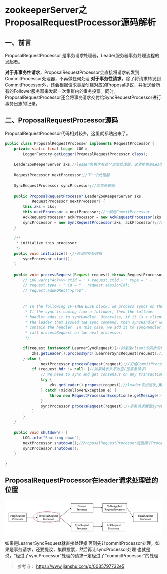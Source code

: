 # zookeeperServer之ProposalRequestProcessor源码解析

## **一、前言**

ProposalRequestProcessor 是事务请求处理器，Leader服务器事务处理流程的发起者。

**对于非事务性请求**，ProposalRequestProcessor会直接将请求转发到CommitProcessor处理器，不再做任何处理
**对于事务性请求**，除了将请求转发到CommitProcessor外，还会根据请求类型创建对应的Proposal提议，并发送给所有的Follower服务器来发起一次集群内的事务投票。同时，ProposalRequestProcessor还会将事务请求交付给SyncRequestProcessor进行事务日志的记录。

## 二、ProposalRequestProcessor源码

ProposalRequestProcessor代码相对较少，这里就都贴出来了。

````java
public class ProposalRequestProcessor implements RequestProcessor {
    private static final Logger LOG =
        LoggerFactory.getLogger(ProposalRequestProcessor.class);

    LeaderZooKeeperServer zks;//leader角色才有这个请求处理器，这里能拿到LeaderZooKeeperServer
    
    RequestProcessor nextProcessor;//下一个处理器

    SyncRequestProcessor syncProcessor;//同步处理器

    public ProposalRequestProcessor(LeaderZooKeeperServer zks,
            RequestProcessor nextProcessor) {
        this.zks = zks;
        this.nextProcessor = nextProcessor;//一般是CommitProcessor
        AckRequestProcessor ackProcessor = new AckRequestProcessor(zks.getLeader());
        syncProcessor = new SyncRequestProcessor(zks, ackProcessor);//syncProcessor的后续是AckRequestProcessor
    }
    
    /**
     * initialize this processor
     */
    public void initialize() {//启动同步处理器
        syncProcessor.start();
    }
    
    public void processRequest(Request request) throws RequestProcessorException {
        // LOG.warn("Ack>>> cxid = " + request.cxid + " type = " +
        // request.type + " id = " + request.sessionId);
        // request.addRQRec(">prop");
                
        
        /* In the following IF-THEN-ELSE block, we process syncs on the leader. 
         * If the sync is coming from a follower, then the follower
         * handler adds it to syncHandler. Otherwise, if it is a client of
         * the leader that issued the sync command, then syncHandler won't 
         * contain the handler. In this case, we add it to syncHandler, and 
         * call processRequest on the next processor.
         */
        
        if(request instanceof LearnerSyncRequest){//如果是client的同步的请求
            zks.getLeader().processSync((LearnerSyncRequest)request);//特殊处理，不臫走调用链的,根据lastProposed记录，processAck函数异步处理时时给对应的LearnerHandler发送Sync的消息
        } else {
                nextProcessor.processRequest(request);//交给CommitProcessor处理
            if (request.hdr != null) {//如果请求头不为空(是事务请求)
                // We need to sync and get consensus on any transactions
                try {
                    zks.getLeader().propose(request);//leader发出提议,集群进行投票
                } catch (XidRolloverException e) {
                    throw new RequestProcessorException(e.getMessage(), e);
                }
                syncProcessor.processRequest(request);//事务请求需要syncProcessor进行处理
            }
        }
    }

    public void shutdown() {
        LOG.info("Shutting down");
        nextProcessor.shutdown();//ProposalRequestProcessor后面两个Processor都要关闭
        syncProcessor.shutdown();
    }

}
````

## ProposalRequestProcessor在leader请求处理链的位置

![](./imgs/1.webp)

如果是LearnerSyncRequest就直接处理掉
否则先让commitProcessor处理，如果是事务请求，还要提议，集群投票，然后再让syncProcessor处理
也就是说，“经过了syncProcessor”处理的请求一定经过了"commitProcessor"的处理

> 参考自： https://www.jianshu.com/p/0035797732e5